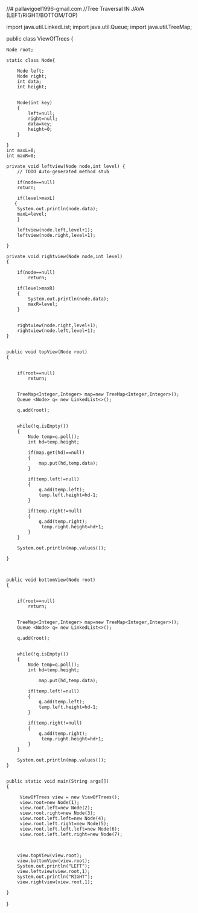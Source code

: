 //# pallavigoel1996-gmail.com
//Tree Traversal IN JAVA (LEFT/RIGHT/BOTTOM/TOP)

import java.util.LinkedList;
import java.util.Queue;
import java.util.TreeMap;

public class ViewOfTrees {
	
	Node root;
	
	static class Node{
		
		Node left;
		Node right;
		int data;
		int height;
		
		
		Node(int key)
		{
			left=null;
			right=null;
			data=key;
			height=0;
		}
		
	}
	int maxL=0;
	int maxR=0;
	
	private void leftview(Node node,int level) {
		// TODO Auto-generated method stub
		
		if(node==null)
		return;
		
		if(level>maxL)
	   {
		System.out.println(node.data);
		maxL=level;
		}
		
	    leftview(node.left,level+1);
		leftview(node.right,level+1);
	
	}
	
	private void rightview(Node node,int level)
	{

		if(node==null)
			return;
		
		if(level>maxR)
		{
			System.out.println(node.data);
			maxR=level;
		}
		
		
		rightview(node.right,level+1);
		rightview(node.left,level+1);
	}
	
	
	public void topView(Node root)
	{
		
		
		if(root==null)
			return;
		
		
		TreeMap<Integer,Integer> map=new TreeMap<Integer,Integer>();
		Queue <Node> q= new LinkedList<>();
		
		q.add(root);
		
		
		while(!q.isEmpty())
		{
			Node temp=q.poll();
			int hd=temp.height;
			
			if(map.get(hd)==null)
			{
				map.put(hd,temp.data);
			}
      
			if(temp.left!=null)
			{
				q.add(temp.left);
				temp.left.height=hd-1;
			}
			
			if(temp.right!=null)
			{
				q.add(temp.right);
			     temp.right.height=hd+1;
			}			
		}
		
		System.out.println(map.values());

	}
	
	

	public void bottomView(Node root)
	{
		
		
		if(root==null)
			return;
		
		
		TreeMap<Integer,Integer> map=new TreeMap<Integer,Integer>();
		Queue <Node> q= new LinkedList<>();
		
		q.add(root);
		
		
		while(!q.isEmpty())
		{
			Node temp=q.poll();
			int hd=temp.height;
      
				map.put(hd,temp.data);
			
			if(temp.left!=null)
			{
				q.add(temp.left);
				temp.left.height=hd-1;
			}
			
			if(temp.right!=null)
			{
				q.add(temp.right);
			     temp.right.height=hd+1;
			}	
		}
		
		System.out.println(map.values());	
	}
	
	
	public static void main(String args[])
	{
		
		 ViewOfTrees view = new ViewOfTrees();
		 view.root=new Node(1);
		 view.root.left=new Node(2);
		 view.root.right=new Node(3);
		 view.root.left.left=new Node(4);
		 view.root.left.right=new Node(5);
		 view.root.left.left.left=new Node(6);
		 view.root.left.left.right=new Node(7);
		 
		 
		 
		view.topView(view.root);
		view.bottomView(view.root);
		System.out.println("LEFT");
		view.leftview(view.root,1);
		System.out.println("RIGHT");
		view.rightview(view.root,1);
		
	}



}

